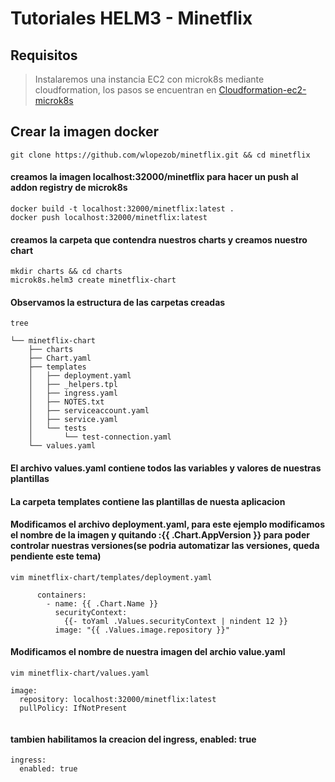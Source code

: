 # Tutoriales HELM3 - Minetflix
## Requisitos
> Instalaremos una instancia EC2 con microk8s mediante cloudformation, los pasos se encuentran en [Cloudformation-ec2-microk8s](https://github.com/wlopezob/cloudformation/tree/main/microk8s)

## Crear la imagen docker
```
git clone https://github.com/wlopezob/minetflix.git && cd minetflix
```
#### creamos la imagen localhost:32000/minetflix para hacer un push al addon registry de microk8s 
```
docker build -t localhost:32000/minetflix:latest .
docker push localhost:32000/minetflix:latest
```
#### creamos la carpeta que contendra nuestros charts y creamos nuestro chart
```
mkdir charts && cd charts
microk8s.helm3 create minetflix-chart
```

#### Observamos la estructura de las carpetas creadas
```
tree

└── minetflix-chart
    ├── charts
    ├── Chart.yaml
    ├── templates
    │   ├── deployment.yaml
    │   ├── _helpers.tpl
    │   ├── ingress.yaml
    │   ├── NOTES.txt
    │   ├── serviceaccount.yaml
    │   ├── service.yaml
    │   └── tests
    │       └── test-connection.yaml
    └── values.yaml

```
#### El archivo values.yaml contiene todos las variables y valores de nuestras plantillas
#### La carpeta templates contiene las plantillas de nuesta aplicacion
#### Modificamos el archivo deployment.yaml, para este ejemplo modificamos el nombre de la imagen y quitando **:{{ .Chart.AppVersion }}** para poder controlar nuestras versiones(se podria automatizar las versiones, queda pendiente este tema)
```
vim minetflix-chart/templates/deployment.yaml

      containers:
        - name: {{ .Chart.Name }}
          securityContext:
            {{- toYaml .Values.securityContext | nindent 12 }}
          image: "{{ .Values.image.repository }}"
```
#### Modificamos el nombre de nuestra imagen del archio value.yaml
```
vim minetflix-chart/values.yaml

image:
  repository: localhost:32000/minetflix:latest
  pullPolicy: IfNotPresent


```
#### tambien habilitamos la creacion del ingress, enabled: true
```
ingress:
  enabled: true
```